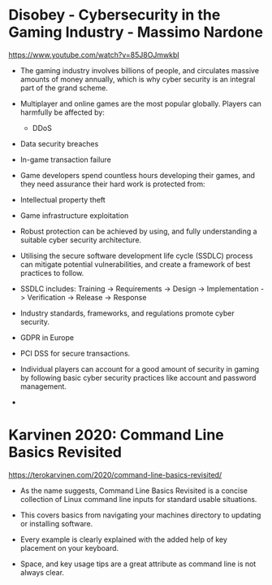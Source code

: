 # Disobey - Cybersecurity in the Gaming Industry - Massimo Nardone
https://www.youtube.com/watch?v=85J8OJmwkbI

- The gaming industry involves billions of people, and circulates massive amounts of money annually, which is why cyber security is an integral part of the grand scheme.

- Multiplayer and online games are the most popular globally. Players can harmfully be affected by:
   - DDoS
 - Data security breaches
 - In-game transaction failure

- Game developers spend countless hours developing their games, and they need assurance their hard work is protected from:
 - Intellectual property theft
 - Game infrastructure exploitation

- Robust protection can be achieved by using, and fully understanding a suitable cyber security architecture.
- Utilising the secure software development life cycle (SSDLC) process can mitigate potential vulnerabilities, and create a framework of best practices to follow.
 - SSDLC includes: Training -> Requirements -> Design -> Implementation -> Verification -> Release -> Response
- Industry standards, frameworks, and regulations promote cyber security.
 - GDPR in Europe
 - PCI DSS for secure transactions.

- Individual players can account for a good amount of security in gaming by following basic cyber security practices like account and password management.
-


# Karvinen 2020: Command Line Basics Revisited
https://terokarvinen.com/2020/command-line-basics-revisited/

- As the name suggests, Command Line Basics Revisited is a concise collection of Linux command line inputs for standard usable situations.
- This covers basics from navigating your machines directory to updating or installing software.

- Every example is clearly explained with the added help of key placement on your keyboard.
- Space, and key usage tips are a great attribute as command line is not always clear.




